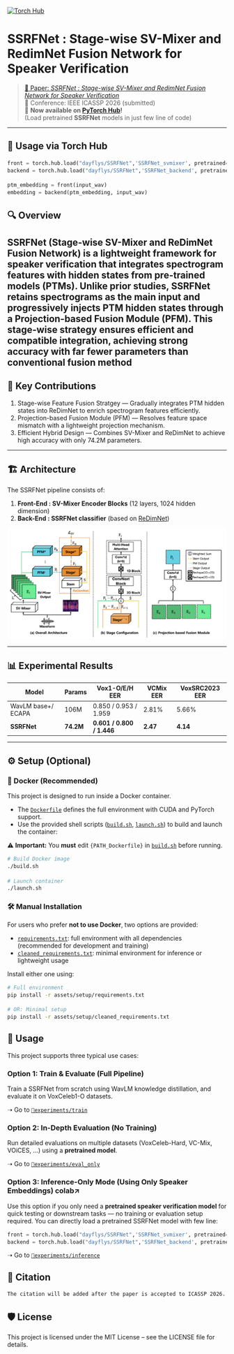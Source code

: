 
[![Torch Hub](https://img.shields.io/badge/Supported-Torch%20Hub-orange?logo=pytorch)](https://colab.research.google.com/drive/1DaVpnnwQd9Jg655RR5leDabZVNnjIo79?usp=sharing) 

# SSRFNet : Stage-wise SV-Mixer and RedimNet Fusion Network for Speaker Verification

> [📄 Paper: *SSRFNet : Stage-wise SV-Mixer and RedimNet Fusion Network for Speaker Verification*](./assets/paper.pdf)  
> 📅 Conference: IEEE ICASSP 2026 (submitted)  
> 🚀 **Now available on [PyTorch Hub](https://colab.research.google.com/drive/1DaVpnnwQd9Jg655RR5leDabZVNnjIo79?usp=sharing)!**  
> (Load pretrained **SSRFNet** models in just few line of code)

---

## 🚀 Usage via Torch Hub

```python
front = torch.hub.load("dayflys/SSRFNet",'SSRFNet_svmixer', pretrained=True).eval()
backend = torch.hub.load("dayflys/SSRFNet",'SSRFNet_backend', pretrained=True).eval()

ptm_embedding = front(input_wav)
embedding = backend(ptm_embedding, input_wav)
```

## 🔍 Overview

SSRFNet (Stage-wise SV-Mixer and ReDimNet Fusion Network) is a lightweight framework for speaker verification that integrates spectrogram features with hidden states from pre-trained models (PTMs). Unlike prior studies, SSRFNet retains spectrograms as the main input and progressively injects PTM hidden states through a Projection-based Fusion Module (PFM). This stage-wise strategy ensures efficient and compatible integration, achieving strong accuracy with far fewer parameters than conventional fusion method
---

## 🧠 Key Contributions
1.	Stage-wise Feature Fusion Stratgey — Gradually integrates PTM hidden states into ReDimNet to enrich spectrogram features efficiently.
2.	Projection-based Fusion Module (PFM) — Resolves feature space mismatch with a lightweight projection mechanism.
3.	Efficient Hybrid Design — Combines SV-Mixer and ReDimNet to achieve high accuracy with only 74.2M parameters.
---

## 🏗️ Architecture

The SSRFNet pipeline consists of:

1. **Front-End : SV-Mixer Encoder Blocks** (12 layers, 1024 hidden dimension)
2. **Back-End : SSRFNet classifier** (based on [ReDimNet](https://github.com/IDRnD/redimnet))

![SSRFNet Architecture](./assets/images/SSRFNet_architecture.png)

---

## 📊 Experimental Results
| Model | Params | Vox1-O/E/H EER | VCMix EER | VoxSRC2023 EER | 
| - | - | - | - | - | 
| WavLM base+/ ECAPA | 106M | 0.850 / 0.953 / 1.959 | 2.81% | 5.66% |  
| **SSRFNet** | **74.2M** | **0.601 / 0.800 / 1.446** | **2.47** | **4.14** | 

---

## ⚙️ Setup (Optional)

### 🐳 Docker (Recommended)

This project is designed to run inside a Docker container.

- The [`Dockerfile`](./assets/setup/Dockerfile) defines the full environment with CUDA and PyTorch support.
- Use the provided shell scripts ([`build.sh`](./assets/setup/build.sh), [`launch.sh`](./assets/setup/launch.sh)) to build and launch the container:

⚠️ **Important:** You **must** edit `{PATH_Dockerfile}` in [`build.sh`](./assets/setup/build.sh) before running.

```bash
# Build Docker image
./build.sh

# Launch container
./launch.sh
```

### 🛠 Manual Installation

For users who prefer **not to use Docker**, two options are provided:

- [`requirements.txt`](./assets/setup/requirements.txt): full environment with all dependencies (recommended for development and training)
- [`cleaned_requirements.txt`](./assets/setup/cleaned_requirements.txt): minimal environment for inference or lightweight usage

Install either one using:

```bash
# Full environment
pip install -r assets/setup/requirements.txt

# OR: Minimal setup
pip install -r assets/setup/cleaned_requirements.txt
```

## 🔧 Usage

This project supports three typical use cases:

### Option 1: Train & Evaluate (Full Pipeline)

Train a SSRFNet from scratch using WavLM knowledge distillation, and evaluate it on VoxCeleb1-O datasets. 

➝ Go to [`📁experiments/train`](./experiments/train/README.md)

### Option 2: In-Depth Evaluation (No Training)

Run detailed evaluations on multiple datasets (VoxCeleb-Hard, VC-Mix, VOiCES, ...) using a **pretrained model**.

➝ Go to [`📁experiments/eval_only`](./experiments/eval_only/README.md)

### Option 3: Inference-Only Mode (Using Only Speaker Embeddings) colab↗

Use this option if you only need a **pretrained speaker verification model** for quick testing or downstream tasks — no training or evaluation setup required. You can directly load a pretrained SSRFNet model with few line:

```python
front = torch.hub.load("dayflys/SSRFNet",'SSRFNet_svmixer', pretrained=True).eval()
backend = torch.hub.load("dayflys/SSRFNet",'SSRFNet_backend', pretrained=True).eval()
```

➝ Go to [`📁experiments/inference`](./experiments/inference/README.md)

## 📎 Citation

```bash
The citation will be added after the paper is accepted to ICASSP 2026.
```

## 🛡️ License

This project is licensed under the MIT License – see the LICENSE file for details.
